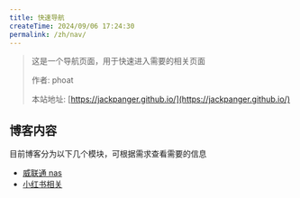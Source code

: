```yaml
---
title: 快速导航
createTime: 2024/09/06 17:24:30
permalink: /zh/nav/
---
```


> 这是一个导航页面，用于快速进入需要的相关页面
>
> 作者: phoat
>
> 本站地址: [https://jackpanger.github.io/](https://jackpanger.github.io/)

## 博客内容

目前博客分为以下几个模块，可根据需求查看需要的信息

- [威联通 nas](./nas.md)
- [小红书相关](red_book.md)
